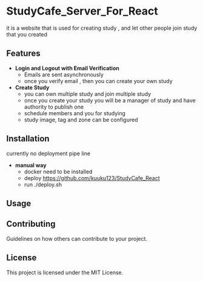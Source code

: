# StudyCafe_Server_For_React


it is a website that is used for creating study , and let other people join study that you created

## Features
- **Login and Logout with Email Verification**
    - Emails are sent asynchronously
    - once you verify email , then you can create your own study
- **Create Study**
    - you can own multiple study and join multiple study
    - once you create your study you will be a manager of study and have authority to publish one
    - schedule members and you for studying
    - study image, tag and zone can be configured


## Installation

currently no deployment pipe line
- **manual way**
    - docker need to be installed
    - deploy https://github.com/kuuku123/StudyCafe_React 
    - run ./deploy.sh


## Usage




## Contributing

Guidelines on how others can contribute to your project.

## License

This project is licensed under the MIT License.
